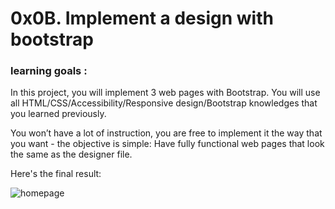 # 0x0B. Implement a design with bootstrap
### learning goals :

In this project, you will implement 3 web pages with Bootstrap. You will use all HTML/CSS/Accessibility/Responsive design/Bootstrap knowledges that you learned previously.

You won’t have a lot of instruction, you are free to implement it the way that you want - the objective is simple: Have fully functional web pages that look the same as the designer file.

Here's the final result:


![homepage](https://user-images.githubusercontent.com/58654884/121544607-2722ae00-ca0a-11eb-9d30-578df14b6f26.jpg)
